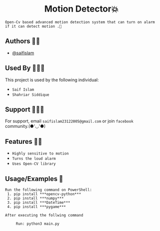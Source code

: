 <h1 align="center">Motion Detector💥</h1>

`Open-Cv based advanced motion detection system that can turn on alarm if it can detect motion .🙂`


## Authors 👦🏻

- [@saifislam](https://www.github.com/sa-if)


## Used By 🧑‍🤝‍🧑

This project is used by the following individual:

- `Saif Islam`  
- `Shahriar Siddique`


## Support 💁🏻‍♂️

For support, email `saifislam23122005@gmail.com` or join `facebook` community.(●'◡'●)


## Features 🙌🏻
- `Highly sensitive to motion`
- `Turns the loud alarm`
- `Uses Open-CV library`

## Usage/Examples 🎃

```text
Run the following command on PowerShell:
 1. pip install ***opencv-python***
 2. pip install ***numpy***
 3. pip install ***DateTime***
 4. pip install ***pygame***
 
After executing the follwing command
     
     Run: python3 main.py 




